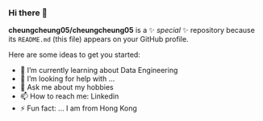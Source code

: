 ### Hi there 👋


**cheungcheung05/cheungcheung05** is a ✨ _special_ ✨ repository because its `README.md` (this file) appears on your GitHub profile.

Here are some ideas to get you started:

- 🌱 I’m currently learning about Data Engineering 
- 🤔 I’m looking for help with ...
- 💬 Ask me about my hobbies
- 📫 How to reach me: Linkedin
- ⚡ Fun fact: ... I am from Hong Kong

